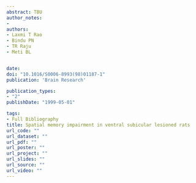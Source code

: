 ```yaml
---
abstract: TBU
author_notes:
- 
authors:
- Laxmi T Rao
- Bindu PN
- TR Raju
- Meti BL


date: 
doi: "10.1016/S0006-8993(98)01187-1"
publication: 'Brain Research'

publication_types:
- "2"
publishDate: "1999-05-01"

tags:
- Full Bibliography
title: Spatial memory impairment in ventral subicular lesioned rats
url_code: ""
url_dataset: ""
url_pdf: ""
url_poster: ""
url_project: ""
url_slides: ""
url_source: ""
url_video: ""
---
```

